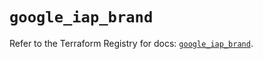 # `google_iap_brand`

Refer to the Terraform Registry for docs: [`google_iap_brand`](https://registry.terraform.io/providers/hashicorp/google/6.25.0/docs/resources/iap_brand).
